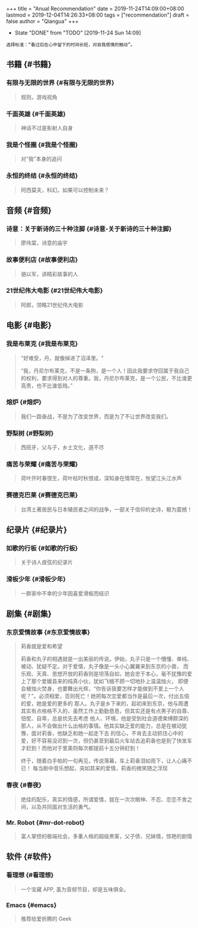 +++
title = "Anual Recommendation"
date = 2019-11-24T14:09:00+08:00
lastmod = 2019-12-04T14:26:33+08:00
tags = ["recommendation"]
draft = false
author = "Qiangua"
+++

-   State "DONE"       from "TODO"       <span class="timestamp-wrapper"><span class="timestamp">[2019-11-24 Sun 14:09]</span></span>

`选择标准：“看过后在心中留下的时间长短，对自我感情的触动”。`


## 书籍 {#书籍}


### 有限与无限的世界 {#有限与无限的世界}

> 规则，游戏视角


### 千面英雄 {#千面英雄}

> 神话不过是影射人自身


### 我是个怪圈 {#我是个怪圈}

> 对“我”本身的追问


### 永恒的终结 {#永恒的终结}

> 阿西莫夫，科幻，如果可以控制未来？


## 音频 {#音频}


### 诗意：关于新诗的三十种注脚 {#诗意-关于新诗的三十种注脚}

> 廖伟棠，诗意的庙宇


### 故事便利店 {#故事便利店}

> 骆以军，讲精彩故事的人


### 21世纪伟大电影 {#21世纪伟大电影}

> 阿郎，领略21世纪伟大电影


## 电影 {#电影}


### 我是布莱克 {#我是布莱克}

> "好难受，丹，就像掉进了沼泽里。"
>
> “我，丹尼尔布莱克，不是一条狗，是一个人！因此我要求夺回属于我自己的权利，要求得到对人的尊重。我，丹尼尔布莱克，是一个公民，不比谁更高贵，也不比谁低贱。”


### 熔炉 {#熔炉}

> 我们一路奋战，不是为了改变世界，而是为了不让世界改变我们。


### 野梨树 {#野梨树}

> 西班牙，父与子，乡土文化，道不尽


### 痛苦与荣耀 {#痛苦与荣耀}

> 荷叶开时春恨生，荷叶枯时秋恨成，深知身在情常在，怅望江头江水声


### 赛德克巴莱 {#赛德克巴莱}

> 台湾土著居民与日本殖民者之间的战争，一部关于信仰的史诗，极为震撼！


## 纪录片 {#纪录片}


### 如歌的行板 {#如歌的行板}

> 关于诗人痖弦的纪录片


### 滑板少年 {#滑板少年}

> 一群家中不幸的少年因喜爱滑板而结识


## 剧集 {#剧集}


### 东京爱情故事 {#东京爱情故事}

> 莉香就是爱和希望
>
> 莉香和丸子的相遇就是一出美丽的传说。伊始，丸子只是一个懵懂、单纯、被动、犹疑不定。对于爱情，丸子像是一头小心翼翼来到东京的小兽，
> 而乐观、天真、思想开放的莉香则是坦荡自如，她会忠于本心，毫不犹豫的爱上了那个爱媛县来的纯真小伙，犹如飞蛾不顾一切地扑上温温烛火，
> 即便会被烛火焚身，也要舞出光辉，“你告诉我要怎样才能做到不爱上一个人呢？”。必须相爱，否则死亡！她把每次恋爱都当作是最后一次，付出五倍的爱，她是爱的更多的
> 那人。丸子是乡下来的，起初来到东京，他与周遭其实有点格格不入的，虽然工作上勤勤恳恳，但其实还是有点男子的自尊、忸怩、自卑，总是优先去考虑
> 他人、环境，他是受到社会道德束缚颇深的那人，从不会做出什么出格的事情。他其实缺乏爱的能力，总是在被动犹豫，面对莉香，他缺乏和她一起走下去
> 的信心，不肯去主动抓住心中的爱，好不容易没迟到一次，但仍甚至到最后火车站去追莉香也是到了快发车才赶到！而他对于里美则每次都提前十五分钟赶到！
>
> 终于，随着白手帕的一句再见，传说落幕，车上莉香泪如雨下，让人心痛不已！
> 每当剧中音乐想起，突如其来的爱情，莉香的微笑随之浮现


### 春夜 {#春夜}

> 绝佳的配乐，真实的情感，所谓爱情，就在一次次眼神、不忍、恋恋不舍之间，以及共同面对生活的勇气。


### Mr. Robot {#mr-dot-robot}

> 富人掌控的极端社会，多重人格的超级黑客，父子债、兄妹情，惊艳的剧情


## 软件 {#软件}


### 看理想 {#看理想}

> 一个宝藏 APP, 虽为音频节目，却是五味俱全。


### Emacs {#emacs}

> 推荐给爱折腾的 Geek